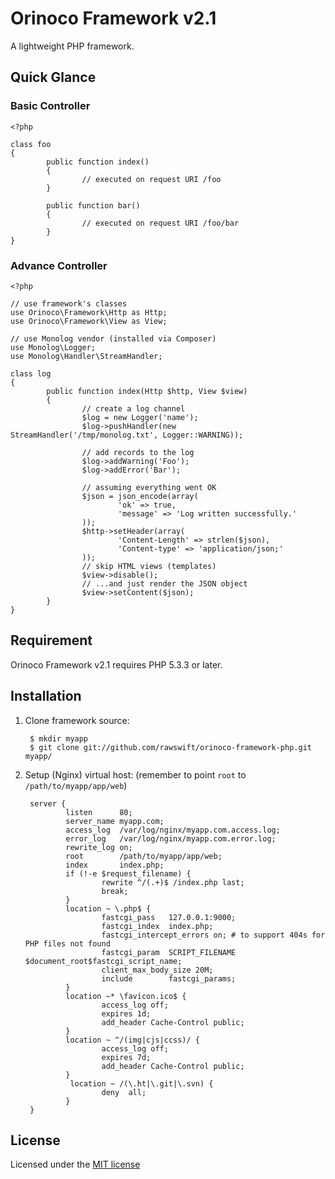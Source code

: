 # Orinoco Framework v2.1

A lightweight PHP framework.

## Quick Glance

### Basic Controller

    <?php

    class foo
    {
            public function index()
            {
                    // executed on request URI /foo
            }

            public function bar()
            {
                    // executed on request URI /foo/bar
            }
    }

### Advance Controller

    <?php

    // use framework's classes
    use Orinoco\Framework\Http as Http;
    use Orinoco\Framework\View as View;

    // use Monolog vendor (installed via Composer)
    use Monolog\Logger;
    use Monolog\Handler\StreamHandler;

    class log
    {
            public function index(Http $http, View $view)
            {
                    // create a log channel
                    $log = new Logger('name');
                    $log->pushHandler(new StreamHandler('/tmp/monolog.txt', Logger::WARNING));

                    // add records to the log
                    $log->addWarning('Foo');
                    $log->addError('Bar');

                    // assuming everything went OK
                    $json = json_encode(array(
                            'ok' => true,
                            'message' => 'Log written successfully.'
                    ));
                    $http->setHeader(array(
                            'Content-Length' => strlen($json),
                            'Content-type' => 'application/json;'
                    ));
                    // skip HTML views (templates)
                    $view->disable();
                    // ...and just render the JSON object
                    $view->setContent($json);
            }
    }

## Requirement

Orinoco Framework v2.1 requires PHP 5.3.3 or later.

## Installation

1. Clone framework source:

        $ mkdir myapp
        $ git clone git://github.com/rawswift/orinoco-framework-php.git myapp/

2. Setup (Nginx) virtual host: (remember to point `root` to `/path/to/myapp/app/web`)

        server {
                listen      80;
                server_name myapp.com;
                access_log  /var/log/nginx/myapp.com.access.log;
                error_log   /var/log/nginx/myapp.com.error.log;
                rewrite_log on;
                root        /path/to/myapp/app/web;
                index       index.php;
                if (!-e $request_filename) {
                        rewrite ^/(.+)$ /index.php last;
                        break;
                }
                location ~ \.php$ {
                        fastcgi_pass   127.0.0.1:9000;
                        fastcgi_index  index.php;
                        fastcgi_intercept_errors on; # to support 404s for PHP files not found
                        fastcgi_param  SCRIPT_FILENAME $document_root$fastcgi_script_name;
                        client_max_body_size 20M;
                        include        fastcgi_params;
                }
                location ~* \favicon.ico$ {
                        access_log off;
                        expires 1d;
                        add_header Cache-Control public;
                }
                location ~ ^/(img|cjs|ccss)/ {
                        access_log off;
                        expires 7d;
                        add_header Cache-Control public;
                }
                 location ~ /(\.ht|\.git|\.svn) {
                        deny  all;
                }
        }

## License

Licensed under the [MIT license](http://www.opensource.org/licenses/mit-license.php)